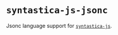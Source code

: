 # `syntastica-js-jsonc`

Jsonc language support for [`syntastica-js`](https://www.npmjs.com/package/@syntastica/core).
